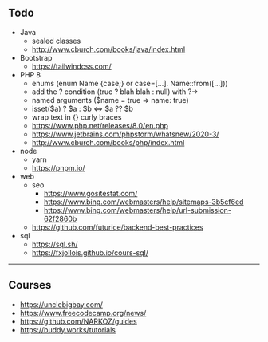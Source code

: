 ## Todo

- Java
  - sealed classes
  - http://www.cburch.com/books/java/index.html
- Bootstrap
  - https://tailwindcss.com/
- PHP 8
  - enums (enum Name {case;} or case=[...]. Name::from([...]))
  - add the ? condition (truc ? blah blah : null) with ?->
  - named arguments ($name = true => name: true)
  - isset($a) ? $a : $b <=> $a ?? $b
  - wrap text in {} curly braces
  - https://www.php.net/releases/8.0/en.php
  - https://www.jetbrains.com/phpstorm/whatsnew/2020-3/
  - http://www.cburch.com/books/php/index.html
- node
  - yarn
  - https://pnpm.io/
- web
  - seo
    - https://www.gositestat.com/
    - https://www.bing.com/webmasters/help/sitemaps-3b5cf6ed
    - https://www.bing.com/webmasters/help/url-submission-62f2860b
  - https://github.com/futurice/backend-best-practices
- sql
  - https://sql.sh/
  - https://fxjollois.github.io/cours-sql/

<hr>

## Courses

- <https://unclebigbay.com/>
- <https://www.freecodecamp.org/news/>
- <https://github.com/NARKOZ/guides>
- <https://buddy.works/tutorials>